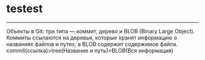 # testest

---------------------------
Объекты в Git: три типа — коммит, дерево и BLOB (Binary Large Object). Коммиты ссылаются на деревья, которые хранят информацию о названиях файлов и путях, а BLOB содержит содержимое файла. commit(ссылка)>tree(Название и путь)>BLOB(Вся информация)
